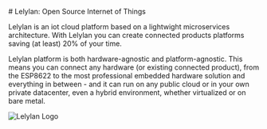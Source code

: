 # Lelylan: Open Source Internet of Things

Lelylan is an iot cloud platform based on a lightwight microservices architecture. With Lelylan you can 
create connected products platforms saving (at least) 20% of your time.

Lelylan platform is both hardware-agnostic and platform-agnostic. This means you can connect any hardware (or existing connected product), from the ESP8622 to the most professional embedded hardware solution and everything in between - and it can run on any public cloud or in your own private datacenter, even a hybrid environment, whether virtualized or on bare metal.

![Lelylan Logo](https://raw.githubusercontent.com/lelylan/lelylan/master/public/logo-lelylan.svg)